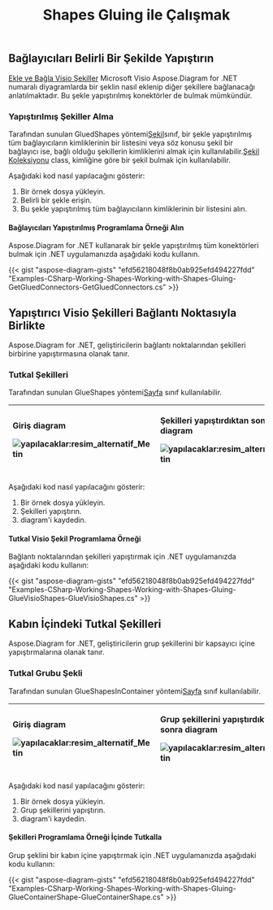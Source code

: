 ﻿---
title: Shapes Gluing ile Çalışmak
type: docs
weight: 40
url: /tr/net/working-with-shapes-gluing/
description: Bu bölümde, Aspose.Diagram ile belirli bir şekle yapıştırılan şekillerin nasıl elde edileceği açıklanmaktadır.
---
## **Bağlayıcıları Belirli Bir Şekilde Yapıştırın**
[Ekle ve Bağla Visio Şekiller](https://docs.aspose.com/diagram/net/add-retrieve-copy-and-read-visio-shape-data/) Microsoft Visio Aspose.Diagram for .NET numaralı diyagramlarda bir şeklin nasıl eklenip diğer şekillere bağlanacağı anlatılmaktadır. Bu şekle yapıştırılmış konektörler de bulmak mümkündür.
### **Yapıştırılmış Şekiller Alma**
 Tarafından sunulan GluedShapes yöntemi[Şekil](http://www.aspose.com/api/net/diagram/aspose.diagram/shape)sınıf, bir şekle yapıştırılmış tüm bağlayıcıların kimliklerinin bir listesini veya söz konusu şekil bir bağlayıcı ise, bağlı olduğu şekillerin kimliklerini almak için kullanılabilir.[Şekil Koleksiyonu](http://www.aspose.com/api/net/diagram/aspose.diagram/shapecollection) class, kimliğine göre bir şekil bulmak için kullanılabilir.

Aşağıdaki kod nasıl yapılacağını gösterir:

1. Bir örnek dosya yükleyin.
1. Belirli bir şekle erişin.
1. Bu şekle yapıştırılmış tüm bağlayıcıların kimliklerinin bir listesini alın.
#### **Bağlayıcıları Yapıştırılmış Programlama Örneği Alın**
Aspose.Diagram for .NET kullanarak bir şekle yapıştırılmış tüm konektörleri bulmak için .NET uygulamanızda aşağıdaki kodu kullanın.

{{< gist "aspose-diagram-gists" "efd56218048f8b0ab925efd494227fdd" "Examples-CSharp-Working-Shapes-Working-with-Shapes-Gluing-GetGluedConnectors-GetGluedConnectors.cs" >}}
## **Yapıştırıcı Visio Şekilleri Bağlantı Noktasıyla Birlikte**
Aspose.Diagram for .NET, geliştiricilerin bağlantı noktalarından şekilleri birbirine yapıştırmasına olanak tanır.
### **Tutkal Şekilleri**
 Tarafından sunulan GlueShapes yöntemi[Sayfa](http://www.aspose.com/api/net/diagram/aspose.diagram/page) sınıf kullanılabilir.

|<p>**Giriş diagram** </p><p>![yapılacaklar:resim_alternatif_Metin](working-with-shapes-gluing_1.png)</p>|<p>**Şekilleri yapıştırdıktan sonra diagram** </p><p>![yapılacaklar:resim_alternatif_Metin](working-with-shapes-gluing_2.png)</p>|
|:- |:- |
Aşağıdaki kod nasıl yapılacağını gösterir:

1. Bir örnek dosya yükleyin.
1. Şekilleri yapıştırın.
1. diagram'i kaydedin.
#### **Tutkal Visio Şekil Programlama Örneği**
Bağlantı noktalarından şekilleri yapıştırmak için .NET uygulamanızda aşağıdaki kodu kullanın:

{{< gist "aspose-diagram-gists" "efd56218048f8b0ab925efd494227fdd" "Examples-CSharp-Working-Shapes-Working-with-Shapes-Gluing-GlueVisioShapes-GlueVisioShapes.cs" >}}
## **Kabın İçindeki Tutkal Şekilleri**
Aspose.Diagram for .NET, geliştiricilerin grup şekillerini bir kapsayıcı içine yapıştırmalarına olanak tanır.
### **Tutkal Grubu Şekli**
 Tarafından sunulan GlueShapesInContainer yöntemi[Sayfa](http://www.aspose.com/api/net/diagram/aspose.diagram/page) sınıf kullanılabilir.

|<p>**Giriş diagram** </p><p>![yapılacaklar:resim_alternatif_Metin](working-with-shapes-gluing_3.png)</p>|<p>**Grup şekillerini yapıştırdıktan sonra diagram** </p><p>![yapılacaklar:resim_alternatif_Metin](working-with-shapes-gluing_4.png)</p>|
|:- |:- |
Aşağıdaki kod nasıl yapılacağını gösterir:

1. Bir örnek dosya yükleyin.
1. Grup şekillerini yapıştırın.
1. diagram'i kaydedin.
#### **Şekilleri Programlama Örneği İçinde Tutkalla**
Grup şeklini bir kabın içine yapıştırmak için .NET uygulamanızda aşağıdaki kodu kullanın:

{{< gist "aspose-diagram-gists" "efd56218048f8b0ab925efd494227fdd" "Examples-CSharp-Working-Shapes-Working-with-Shapes-Gluing-GlueContainerShape-GlueContainerShape.cs" >}}

